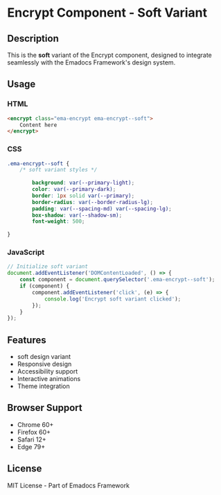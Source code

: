 # Encrypt Component - Soft Variant

## Description
This is the **soft** variant of the Encrypt component, designed to integrate seamlessly with the Emadocs Framework's design system.

## Usage

### HTML
```html
<encrypt class="ema-encrypt ema-encrypt--soft">
    Content here
</encrypt>
```

### CSS
```css
.ema-encrypt--soft {
    /* soft variant styles */
    
        background: var(--primary-light);
        color: var(--primary-dark);
        border: 1px solid var(--primary);
        border-radius: var(--border-radius-lg);
        padding: var(--spacing-md) var(--spacing-lg);
        box-shadow: var(--shadow-sm);
        font-weight: 500;
    
}
```

### JavaScript
```javascript
// Initialize soft variant
document.addEventListener('DOMContentLoaded', () => {
    const component = document.querySelector('.ema-encrypt--soft');
    if (component) {
        component.addEventListener('click', (e) => {
            console.log('Encrypt soft variant clicked');
        });
    }
});
```

## Features
- soft design variant
- Responsive design
- Accessibility support
- Interactive animations
- Theme integration

## Browser Support
- Chrome 60+
- Firefox 60+
- Safari 12+
- Edge 79+

## License
MIT License - Part of Emadocs Framework
